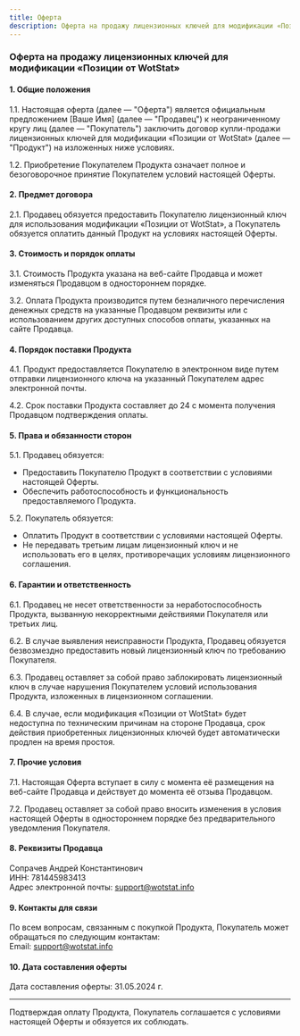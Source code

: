 ```yaml
---
title: Оферта
description: Оферта на продажу лицензионных ключей для модификации «Позиции от WotStat»
---
```


### Оферта на продажу лицензионных ключей для модификации «Позиции от WotStat»

#### 1. Общие положения
1.1. Настоящая оферта (далее — "Оферта") является официальным предложением [Ваше Имя] (далее — "Продавец") к неограниченному кругу лиц (далее — "Покупатель") заключить договор купли-продажи лицензионных ключей для модификации «Позиции от WotStat» (далее — "Продукт") на изложенных ниже условиях.

1.2. Приобретение Покупателем Продукта означает полное и безоговорочное принятие Покупателем условий настоящей Оферты.

#### 2. Предмет договора
2.1. Продавец обязуется предоставить Покупателю лицензионный ключ для использования модификации «Позиции от WotStat», а Покупатель обязуется оплатить данный Продукт на условиях настоящей Оферты.

#### 3. Стоимость и порядок оплаты
3.1. Стоимость Продукта указана на веб-сайте Продавца и может изменяться Продавцом в одностороннем порядке.

3.2. Оплата Продукта производится путем безналичного перечисления денежных средств на указанные Продавцом реквизиты или с использованием других доступных способов оплаты, указанных на сайте Продавца.

#### 4. Порядок поставки Продукта
4.1. Продукт предоставляется Покупателю в электронном виде путем отправки лицензионного ключа на указанный Покупателем адрес электронной почты.

4.2. Срок поставки Продукта составляет до 24 с момента получения Продавцом подтверждения оплаты.

#### 5. Права и обязанности сторон
5.1. Продавец обязуется:
  - Предоставить Покупателю Продукт в соответствии с условиями настоящей Оферты.
  - Обеспечить работоспособность и функциональность предоставляемого Продукта.

5.2. Покупатель обязуется:
  - Оплатить Продукт в соответствии с условиями настоящей Оферты.
  - Не передавать третьим лицам лицензионный ключ и не использовать его в целях, противоречащих условиям лицензионного соглашения.

#### 6. Гарантии и ответственность
6.1. Продавец не несет ответственности за неработоспособность Продукта, вызванную некорректными действиями Покупателя или третьих лиц.

6.2. В случае выявления неисправности Продукта, Продавец обязуется безвозмездно предоставить новый лицензионный ключ по требованию Покупателя.

6.3. Продавец оставляет за собой право заблокировать лицензионный ключ в случае нарушения Покупателем условий использования Продукта, изложенных в лицензионном соглашении.

6.4. В случае, если модификация «Позиции от WotStat» будет недоступна по техническим причинам на стороне Продавца, срок действия приобретенных лицензионных ключей будет автоматически продлен на время простоя.

#### 7. Прочие условия
7.1. Настоящая Оферта вступает в силу с момента её размещения на веб-сайте Продавца и действует до момента её отзыва Продавцом.

7.2. Продавец оставляет за собой право вносить изменения в условия настоящей Оферты в одностороннем порядке без предварительного уведомления Покупателя.

#### 8. Реквизиты Продавца
Сопрачев Андрей Константинович  
ИНН: 781445983413  
Адрес электронной почты: support@wotstat.info

#### 9. Контакты для связи
По всем вопросам, связанным с покупкой Продукта, Покупатель может обращаться по следующим контактам:  
Email: support@wotstat.info

#### 10. Дата составления оферты
Дата составления оферты: 31.05.2024 г.

---

Подтверждая оплату Продукта, Покупатель соглашается с условиями настоящей Оферты и обязуется их соблюдать.
